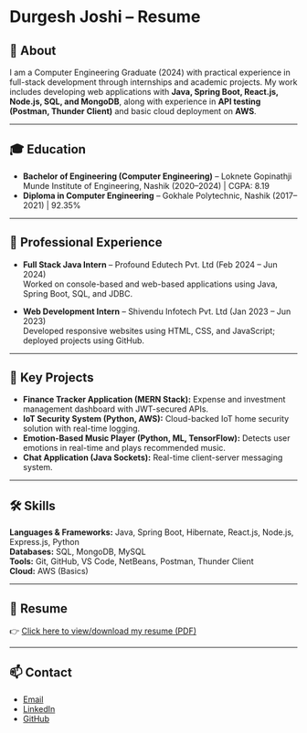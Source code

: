 # Durgesh Joshi – Resume

## 📌 About
I am a Computer Engineering Graduate (2024) with practical experience in full-stack development through internships and academic projects. My work includes developing web applications with **Java, Spring Boot, React.js, Node.js, SQL, and MongoDB**, along with experience in **API testing (Postman, Thunder Client)** and basic cloud deployment on **AWS**.  

---

## 🎓 Education
- **Bachelor of Engineering (Computer Engineering)** – Loknete Gopinathji Munde Institute of Engineering, Nashik (2020–2024) | CGPA: 8.19  
- **Diploma in Computer Engineering** – Gokhale Polytechnic, Nashik (2017–2021) | 92.35%  

---

## 💼 Professional Experience
- **Full Stack Java Intern** – Profound Edutech Pvt. Ltd (Feb 2024 – Jun 2024)  
  Worked on console-based and web-based applications using Java, Spring Boot, SQL, and JDBC.  

- **Web Development Intern** – Shivendu Infotech Pvt. Ltd (Jan 2023 – Jun 2023)  
  Developed responsive websites using HTML, CSS, and JavaScript; deployed projects using GitHub.  

---

## 🚀 Key Projects
- **Finance Tracker Application (MERN Stack):** Expense and investment management dashboard with JWT-secured APIs.  
- **IoT Security System (Python, AWS):** Cloud-backed IoT home security solution with real-time logging.  
- **Emotion-Based Music Player (Python, ML, TensorFlow):** Detects user emotions in real-time and plays recommended music.  
- **Chat Application (Java Sockets):** Real-time client-server messaging system.  

---

## 🛠️ Skills
**Languages & Frameworks:** Java, Spring Boot, Hibernate, React.js, Node.js, Express.js, Python  
**Databases:** SQL, MongoDB, MySQL  
**Tools:** Git, GitHub, VS Code, NetBeans, Postman, Thunder Client  
**Cloud:** AWS (Basics)  

---

## 📄 Resume
👉 [Click here to view/download my resume (PDF)](Durgesh_Joshi_Resume.pdf)  

---

## 📫 Contact

- [Email](mailto:joshidurgesh2001@gmail.com)  
- [LinkedIn](https://www.linkedin.com/in/durgesh2001)  
- [GitHub](https://github.com/Durgesh-Joshi)  
